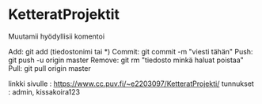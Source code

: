 # KetteratProjektit

Muutamii hyödyllisii komentoi

Add: git add (tiedostonimi tai *)
Commit: git commit -m "viesti tähän"
Push: git push -u origin master
Remove: git rm "tiedosto minkä haluat poistaa"
Pull: git pull origin master

linkki sivulle : https://www.cc.puv.fi/~e2203097/KetteratProjekti/
tunnukset : admin, kissakoira123
